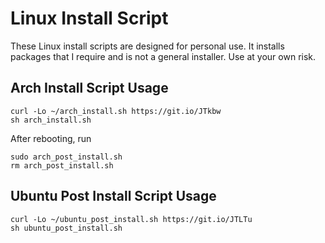# Linux Install Script

These Linux install scripts are designed for personal use.
It installs packages that I require and is not a general installer.
Use at your own risk.

## Arch Install Script Usage

```shell
curl -Lo ~/arch_install.sh https://git.io/JTkbw
sh arch_install.sh
```

After rebooting, run

```shell
sudo arch_post_install.sh
rm arch_post_install.sh
```

## Ubuntu Post Install Script Usage

```shell
curl -Lo ~/ubuntu_post_install.sh https://git.io/JTLTu
sh ubuntu_post_install.sh
```
